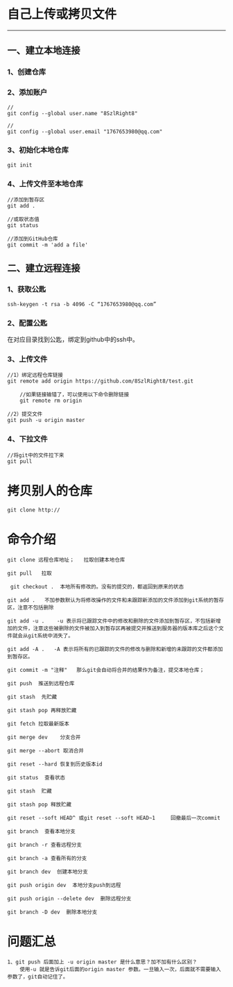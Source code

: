 # 自己上传或拷贝文件

---

## 一、建立本地连接

### 1、创建仓库

### 2、添加账户

~~~
//
git config --global user.name "8SzlRight8"

//
git config --global user.email "1767653980@qq.com"

~~~



### 3、初始化本地仓库

~~~
git init
~~~



### 4、上传文件至本地仓库

~~~
//添加到暂存区
git add .

//或取状态值
git status

//添加到GitHub仓库
git commit -m 'add a file'
~~~



## 二、建立远程连接

### 1、获取公匙

~~~
ssh-keygen -t rsa -b 4096 -C “1767653980@qq.com”
~~~

### 2、配置公匙

在对应目录找到公匙，绑定到github中的ssh中。

### 3、上传文件

~~~
//1）绑定远程仓库链接
git remote add origin https://github.com/8SzlRight8/test.git

	//如果链接输错了，可以使用以下命令删除链接
	git remote rm origin
	
//2）提交文件
git push -u origin master

~~~

### 4、下拉文件

~~~
//将git中的文件拉下来
git pull
~~~

# 拷贝别人的仓库

~~~
git clone http://
~~~



# 命令介绍

~~~
git clone 远程仓库地址；   拉取创建本地仓库

git pull   拉取

 git checkout .  本地所有修改的。没有的提交的，都返回到原来的状态  

git add .   不加参数默认为将修改操作的文件和未跟踪新添加的文件添加到git系统的暂存区，注意不包括删除

git add -u .    -u 表示将已跟踪文件中的修改和删除的文件添加到暂存区，不包括新增加的文件，注意这些被删除的文件被加入到暂存区再被提交并推送到服务器的版本库之后这个文件就会从git系统中消失了。

git add -A .   -A 表示将所有的已跟踪的文件的修改与删除和新增的未跟踪的文件都添加到暂存区。

git commit -m "注释"   那么git会自动将合并的结果作为备注，提交本地仓库；

git push  推送到远程仓库

git stash  先贮藏

git stash pop 再释放贮藏

git fetch 拉取最新版本

git merge dev    分支合并

git merge --abort 取消合并

git reset --hard 恢复到历史版本id 

git status  查看状态

git stash  贮藏

git stash pop 释放贮藏

git reset --soft HEAD^ 或git reset --soft HEAD~1     回撤最后一次commit 

git branch  查看本地分支

git branch -r 查看远程分支

git branch -a 查看所有的分支

git branch dev  创建本地分支

git push origin dev  本地分支push到远程

git push origin --delete dev  删除远程分支

git branch -D dev  删除本地分支

~~~





# 问题汇总

~~~
1、git push 后面加上 -u origin master 是什么意思？加不加有什么区别？
	使用-u 就是告诉git后面的origin master 参数。一旦输入一次，后面就不需要输入参数了，git自动记住了。
~~~

